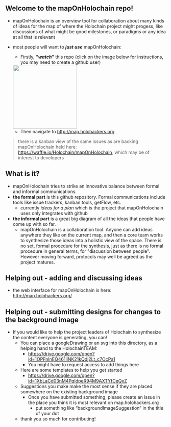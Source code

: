 ## Welcome to the mapOnHolochain repo!
* mapOnHolochain is an overview tool for collaboration about many kinds of ideas for the map of where the Holochain project might progess, like discussions of what might be good milestones, or paradigms or any idea at all that is relevant
* most people will want to ***just use*** mapOnHolochain:
  * Firstly, ***"watch"*** this repo (click on the image below for instructions, you may need to create a github user) 
  <img src="https://user-images.githubusercontent.com/239550/33098082-ff8f8a72-cec0-11e7-989e-7ca4a6b76fb7.jpg" height="200px">  
  
  * Then navigate to http://map.holohackers.org

> there is a kanban view of the same issues as are backing mapOnHolochain held here: https://waffle.io/Holochain/mapOnHolochain, which may be of interest to developers

## What is it?
* mapOnHolochain tries to strike an innovative balance between formal and informal communications.
* **the formal part** is this github repository. Formal communications include tools like issue trackers, kanban tools, getFlow, etc.
  * currently *ideas for a plan* which is the project that mapOnHolochain uses only integrates with github
* **the informal part** is a great big diagram of all the ideas that people have come up with so far.
  * mapOnHolochain is a collaboration tool. Anyone can add ideas anywhere they like on the current map, and then a core team works to synthesize those ideas into a holistic view of the space. There is no set, formal procedure for the synthesis, just as there is no formal procedure in general terms, for "discussion between people". However moving forward, protocols may well be agreed as the project matures.

## Helping out - adding and discussing ideas
  * the web interface for mapOnHolochain is here: http://map.holohackers.org/

## Helping out - submitting designs for changes to the background image
* If you would like to help the project leaders of Holochain to synthesize the content everyone is generating, you can!
  * You can place a googleDrawing or an svg into this directory, as a helping hand to the HolochainTEAM:
    * https://drive.google.com/open?id=1OPFnInEQ461IlNK21kQdj2Lt_c7OcPa1
    * You might have to request access to add things here
  * Here are some templates to help you get started
    * https://drive.google.com/open?id=1XbLaCd03nM4PqIdpeR94M9AXTYfCeQxZ
  * Suggestions you make make the most sense if they are placed somewhere on the existing background image
    * Once you have submitted something, please create an issue in the place you think it is most relevant on map.holohackers.org
      * put something like “backgroundImageSuggestion” in the title of your dot
  * thank you so much for contributing!
